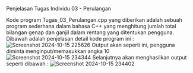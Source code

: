 Penjelasan Tugas Individu 03 - Perulangan

  Kode program Tugas_03_Perulangan.cpp yang diberikan adalah sebuah program sederhana dalam bahasa C++ yang menghitung jumlah total bilangan genap dan ganjil dalam rentang yang ditentukan pengguna. Dibawah adalah penjelasan detail kode program ini :
![Screenshot 2024-10-15 225626](https://github.com/user-attachments/assets/7b26fa06-d129-4371-a808-9ffbef67b0ec)
Output akan seperti ini, pengguna diminta menginput/memasukkan angka 10
![Screenshot 2024-10-15 234344](https://github.com/user-attachments/assets/e48156d9-bf9d-4d17-9913-b6cc470f4a9f)
Selanjutnya akan menghasilkan output seperti dibawah :
![Screenshot 2024-10-15 234402](https://github.com/user-attachments/assets/2ff75181-00cc-4433-b2f8-22632f824d6f)
